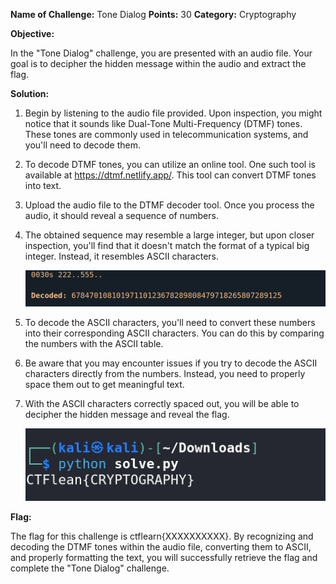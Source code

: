 **Name of Challenge:** Tone Dialog
**Points:** 30
**Category:** Cryptography

**Objective:**

In the "Tone Dialog" challenge, you are presented with an audio file. Your goal is to decipher the hidden message within the audio and extract the flag.

**Solution:**

1. Begin by listening to the audio file provided. Upon inspection, you might notice that it sounds like Dual-Tone Multi-Frequency (DTMF) tones. These tones are commonly used in telecommunication systems, and you'll need to decode them.

2. To decode DTMF tones, you can utilize an online tool. One such tool is available at https://dtmf.netlify.app/. This tool can convert DTMF tones into text.

3. Upload the audio file to the DTMF decoder tool. Once you process the audio, it should reveal a sequence of numbers.

4. The obtained sequence may resemble a large integer, but upon closer inspection, you'll find that it doesn't match the format of a typical big integer. Instead, it resembles ASCII characters.


    ![Decoded value](<decoded value.png>)

5. To decode the ASCII characters, you'll need to convert these numbers into their corresponding ASCII characters. You can do this by comparing the numbers with the ASCII table.

6. Be aware that you may encounter issues if you try to decode the ASCII characters directly from the numbers. Instead, you need to properly space them out to get meaningful text.

7. With the ASCII characters correctly spaced out, you will be able to decipher the hidden message and reveal the flag.


    ![Flag](flag.png)

**Flag:**

The flag for this challenge is ctflearn{XXXXXXXXXX}. By recognizing and decoding the DTMF tones within the audio file, converting them to ASCII, and properly formatting the text, you will successfully retrieve the flag and complete the "Tone Dialog" challenge.
